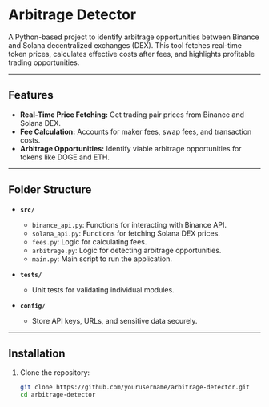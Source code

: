 # Arbitrage Detector

A Python-based project to identify arbitrage opportunities between Binance and Solana decentralized exchanges (DEX). This tool fetches real-time token prices, calculates effective costs after fees, and highlights profitable trading opportunities.

---

## Features

- **Real-Time Price Fetching:** Get trading pair prices from Binance and Solana DEX.
- **Fee Calculation:** Accounts for maker fees, swap fees, and transaction costs.
- **Arbitrage Opportunities:** Identify viable arbitrage opportunities for tokens like DOGE and ETH.

---

## Folder Structure

- **`src/`**
  - `binance_api.py`: Functions for interacting with Binance API.
  - `solana_api.py`: Functions for fetching Solana DEX prices.
  - `fees.py`: Logic for calculating fees.
  - `arbitrage.py`: Logic for detecting arbitrage opportunities.
  - `main.py`: Main script to run the application.

- **`tests/`**
  - Unit tests for validating individual modules.

- **`config/`**
  - Store API keys, URLs, and sensitive data securely.

---

## Installation

1. Clone the repository:

   ```bash
   git clone https://github.com/yourusername/arbitrage-detector.git
   cd arbitrage-detector
